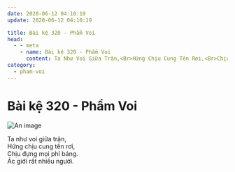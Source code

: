 ```yaml
---
date: 2020-06-12 04:10:19
update: 2020-06-12 04:10:19

title: Bài kệ 320 - Phẩm Voi
head:
  - - meta
    - name: Bài kệ 320 - Phẩm Voi
      content: Ta Như Voi Giữa Trận,<Br>Hứng Chịu Cung Tên Rơi,<Br>Chịu Đựng Mọi Phỉ Báng.<Br>Ác Giới Rất Nhiều Người.<Br>
category:
  - pham-voi
---
```


# Bài kệ 320 - Phẩm Voi

![An image](/img/pham-voi/pham-voi-320.jpg)

Ta như voi giữa trận,<br>Hứng chịu cung tên rơi,<br>Chịu đựng mọi phỉ báng.<br>Ác giới rất nhiều người.<br>
